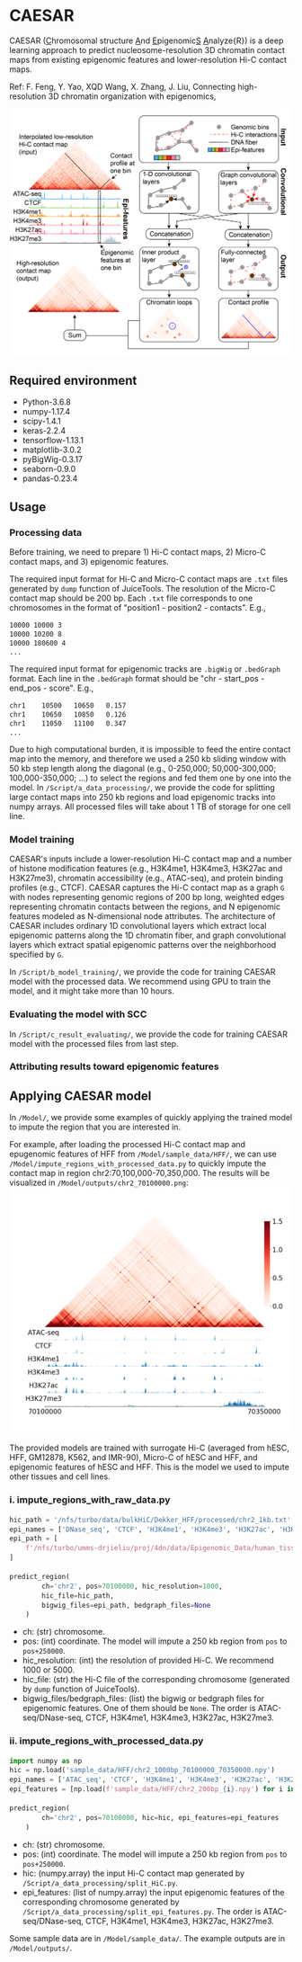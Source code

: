 # CAESAR
CAESAR (<ins>C</ins>hromosomal structure <ins>A</ins>nd <ins>E</ins>pigenomic<ins>S</ins> <ins>A</ins>nalyze{R}) 
is a deep learning approach to predict nucleosome-resolution 3D chromatin contact maps from
existing epigenomic features and lower-resolution Hi-C contact maps.

Ref: F. Feng, Y. Yao, XQD Wang, X. Zhang, J. Liu, Connecting high-resolution 3D chromatin organization with epigenomics, 

![GitHub Logo](/Image/CAESAR.png)

## Required environment
- Python-3.6.8
- numpy-1.17.4
- scipy-1.4.1
- keras-2.2.4
- tensorflow-1.13.1
- matplotlib-3.0.2
- pyBigWig-0.3.17
- seaborn-0.9.0
- pandas-0.23.4

## Usage
### Processing data
Before training, we need to prepare 1) Hi-C contact maps, 2) Micro-C contact maps, and 3) epigenomic features.

The required input format for Hi-C and Micro-C contact maps are ``.txt`` files generated by ``dump`` function of JuiceTools.
The resolution of the Micro-C contact map should be 200 bp.
Each ``.txt`` file corresponds to one chromosomes in the format of "position1 - position2 - contacts". E.g.,
```
10000 10000 3
10000 10200 8
10000 180600 4
...
```
The required input format for epigenomic tracks are ``.bigWig`` or ``.bedGraph`` format.
Each line in the ``.bedGraph`` format should be "chr - start_pos - end_pos - score". E.g.,
```
chr1    10500   10650   0.157
chr1    10650   10850   0.126
chr1    11050   11100   0.347
...
```

Due to high computational burden, it is impossible to feed the entire contact map into the memory,
and therefore we used a 250 kb sliding window with 50 kb step length along the diagonal
(e.g., 0-250,000; 50,000-300,000; 100,000-350,000; ...) to
select the regions and fed them one by one into the model.
In ``/Script/a_data_processing/``, we provide the code for splitting large contact maps into
250 kb regions and load epigenomic tracks into numpy arrays.
All processed files will take about 1 TB of storage for one cell line.

### Model training
CAESAR's inputs include a lower-resolution Hi-C contact map
and a number of histone modification features
(e.g., H3K4me1, H3K4me3, H3K27ac and H3K27me3), chromatin accessibility (e.g., ATAC-seq), and protein binding profiles (e.g., CTCF).
CAESAR captures the Hi-C contact map as a graph `G` with nodes representing genomic regions of 200 bp long,
weighted edges representing chromatin contacts between the regions,
and N epigenomic features modeled as N-dimensional node attributes.
The architecture of CAESAR includes ordinary 1D convolutional layers which extract local epigenomic patterns along the 1D chromatin fiber,
and graph convolutional layers which extract spatial epigenomic patterns over the neighborhood specified by `G`.

In ``/Script/b_model_training/``, we provide the code for training CAESAR model with the processed data.
We recommend using GPU to train the model, and it might take more than 10 hours.

### Evaluating the model with SCC
In ``/Script/c_result_evaluating/``, we provide the code for training CAESAR model with the processed files from last step.


### Attributing results toward epigenomic features


## Applying CAESAR model
In ``/Model/``, we provide some examples of quickly applying the trained model to impute the region
that you are interested in.

For example, after loading the processed Hi-C contact map and epugenomic features of HFF from ``/Model/sample_data/HFF/``,
we can use ``/Model/impute_regions_with_processed_data.py`` to quickly impute the contact map in region chr2:70,100,000-70,350,000.
The results will be visualized in ``/Model/outputs/chr2_70100000.png``:
![GitHub Logo](/Model/outputs/chr2_70100000_pred.png)

The provided models are trained with surrogate Hi-C (averaged from hESC, HFF, GM12878, K562, and IMR-90),
Micro-C of hESC and HFF, and epigenomic features of hESC and HFF.
This is the model we used to impute other tissues and cell lines.
### i. impute_regions_with_raw_data.py
```python
hic_path = '/nfs/turbo/data/bulkHiC/Dekker_HFF/processed/chr2_1kb.txt'
epi_names = ['DNase_seq', 'CTCF', 'H3K4me1', 'H3K4me3', 'H3K27ac', 'H3K27me3']
epi_path = [
    f'/nfs/turbo/umms-drjieliu/proj/4dn/data/Epigenomic_Data/human_tissues/K562/K562_{i}_hg38.bigWig' for i in epi_names
]

predict_region(
        ch='chr2', pos=70100000, hic_resolution=1000,
        hic_file=hic_path,
        bigwig_files=epi_path, bedgraph_files=None
    )
```
- ch: (str) chromosome.
- pos: (int) coordinate. The model will impute a 250 kb region from `pos` to `pos+250000`.
- hic_resolution: (int) the resolution of provided Hi-C. We recommend 1000 or 5000.
- hic_file: (str) the Hi-C file of the corresponding chromosome (generated by ``dump`` function of JuiceTools).
- bigwig_files/bedgraph_files: (list) the bigwig or bedgraph files for epigenomic features.
One of them should be `None`.
The order is ATAC-seq/DNase-seq, CTCF, H3K4me1, H3K4me3, H3K27ac, H3K27me3.


### ii. impute_regions_with_processed_data.py
```python
import numpy as np
hic = np.load('sample_data/HFF/chr2_1000bp_70100000_70350000.npy')
epi_names = ['ATAC_seq', 'CTCF', 'H3K4me1', 'H3K4me3', 'H3K27ac', 'H3K27me3']
epi_features = [np.load(f'sample_data/HFF/chr2_200bp_{i}.npy') for i in epi_names]

predict_region(
        ch='chr2', pos=70100000, hic=hic, epi_features=epi_features
    )
```
- ch: (str) chromosome.
- pos: (int) coordinate. The model will impute a 250 kb region from `pos` to `pos+250000`.
- hic: (numpy.array) the input Hi-C contact map generated by ``/Script/a_data_processing/split_HiC.py``.
- epi_features: (list of numpy.array) the input epigenomic features of the corresponding chromosome generated by ``/Script/a_data_processing/split_epi_features.py``.
The order is ATAC-seq/DNase-seq, CTCF, H3K4me1, H3K4me3, H3K27ac, H3K27me3.

Some sample data are in ``/Model/sample_data/``. The example outputs are in ``/Model/outputs/``.



